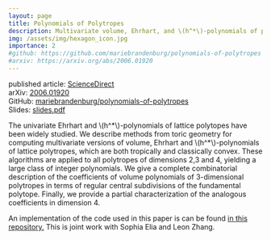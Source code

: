 ```yaml
---
layout: page
title: Polynomials of Polytropes
description: Multivariate volume, Ehrhart, and \(h^*\)-polynomials of polytropes.
img: /assets/img/hexagon_icon.jpg
importance: 2
#github: https://github.com/mariebrandenburg/polynomials-of-polytropes
#arxiv: https://arxiv.org/abs/2006.01920
---
```


published article: [ScienceDirect](https://www.sciencedirect.com/science/article/abs/pii/S0747717122000311)  
arXiv: [2006.01920](https://arxiv.org/abs/2006.01920)  
GitHub: [mariebrandenburg/polynomials-of-polytropes](https://github.com/mariebrandenburg/polynomials-of-polytropes)  
Slides: [slides.pdf](../../assets/pdf/polytropes-slides.pdf)

The univariate Ehrhart and \\(h^\*\\)-polynomials of lattice polytopes have been widely studied. We describe methods from toric geometry for computing multivariate versions of volume, Ehrhart and \\(h^\*\\)-polynomials of lattice polytropes, which are both tropically and classically convex. These algorithms are applied to all polytropes of dimensions 2,3 and 4, yielding a large class of integer polynomials. We give a complete combinatorial description of the coefficients of volume polynomials of 3-dimensional polytropes in terms of regular central subdivisions of the fundamental polytope. Finally, we provide a partial characterization of the analogous coefficients in dimension 4.

An implementation of the code used in this paper is can be found [in this repository.](https://github.com/mariebrandenburg/polynomials-of-polytropes) This is joint work with Sophia Elia and Leon Zhang.


<div class="row">
	<div class="col-sm mt mt-md">
        <img class="img-fluid rounded z-depth-1" src="{{ '/assets/img/hexagon.jpg' | relative_url }}" alt="" title="Hexagon"/>
         </div>
    <div class="col-sm mt mt-md">
        <img class="img-fluid rounded z-depth-1" src="{{ '/assets/img/fundamental_polytope.jpg' | relative_url }}" alt="" title="Fundamental Polytope"/>
    </div>
</div>
